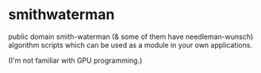 # smithwaterman

public domain smith-waterman (& some of them have needleman-wunsch) algorithm scripts which can be used as a module in your own applications.  
  
(I'm not familiar with GPU programming.)
